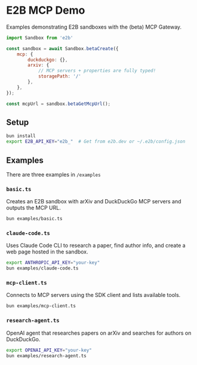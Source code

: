 # E2B MCP Demo

Examples demonstrating E2B sandboxes with the (beta) MCP Gateway.

```javascript
import Sandbox from 'e2b'

const sandbox = await Sandbox.betaCreate({
    mcp: {
        duckduckgo: {},
        arxiv: {
            // MCP servers + properties are fully typed!
            storagePath: '/'
        },
    },
});

const mcpUrl = sandbox.betaGetMcpUrl();
```

## Setup

```bash
bun install
export E2B_API_KEY="e2b_"  # Get from e2b.dev or ~/.e2b/config.json
```

## Examples

There are three examples in `/examples`

### `basic.ts`
Creates an E2B sandbox with arXiv and DuckDuckGo MCP servers and outputs the MCP URL.
```bash
bun examples/basic.ts
```

### `claude-code.ts`
Uses Claude Code CLI to research a paper, find author info, and create a web page hosted in the sandbox.
```bash
export ANTHROPIC_API_KEY="your-key"
bun examples/claude-code.ts
```


### `mcp-client.ts`
Connects to MCP servers using the SDK client and lists available tools.
```bash
bun examples/mcp-client.ts
```


### `research-agent.ts`
OpenAI agent that researches papers on arXiv and searches for authors on DuckDuckGo.
```bash
export OPENAI_API_KEY="your-key"
bun examples/research-agent.ts
```
